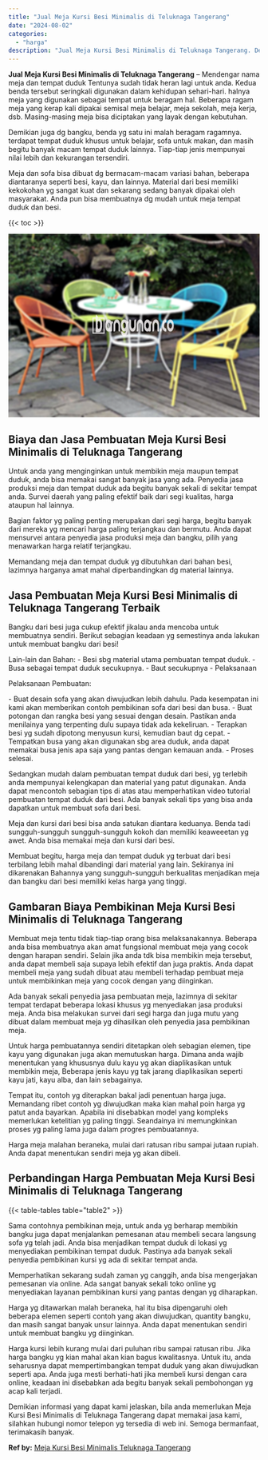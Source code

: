 ```yaml
---
title: "Jual Meja Kursi Besi Minimalis di Teluknaga Tangerang"
date: "2024-08-02"
categories: 
  - "harga"
description: "Jual Meja Kursi Besi Minimalis di Teluknaga Tangerang. Demikian informasi yang dapat kami jelaskan, bila anda memerlukan Meja Kursi Besi Minimalis di Telukna..."
---
```


**Jual Meja Kursi Besi Minimalis di Teluknaga Tangerang** – Mendengar nama meja dan tempat duduk Tentunya sudah tidak heran lagi untuk anda. Kedua benda tersebut seringkali digunakan dalam kehidupan sehari-hari. halnya meja yang digunakan sebagai tempat untuk beragam hal. Beberapa ragam meja yang kerap kali dipakai semisal meja belajar, meja sekolah, meja kerja, dsb. Masing-masing meja bisa diciptakan yang layak dengan kebutuhan.

Demikian juga dg bangku, benda yg satu ini malah beragam ragamnya. terdapat tempat duduk khusus untuk belajar, sofa untuk makan, dan masih begitu banyak macam tempat duduk lainnya. Tiap-tiap jenis mempunyai nilai lebih dan kekurangan tersendiri.

Meja dan sofa bisa dibuat dg bermacam-macam variasi bahan, beberapa diantaranya seperti besi, kayu, dan lainnya. Material dari besi memiliki kekokohan yg sangat kuat dan sekarang sedang banyak dipakai oleh masyarakat. Anda pun bisa membuatnya dg mudah untuk meja tempat duduk dan besi.

{{< toc >}}

![Jual Meja Kursi Besi Minimalis di Teluknaga Tangerang](/images/jual-meja-besi-murah33.png)

## Biaya dan Jasa Pembuatan Meja Kursi Besi Minimalis di Teluknaga Tangerang

Untuk anda yang menginginkan untuk membikin meja maupun tempat duduk, anda bisa memakai sangat banyak jasa yang ada. Penyedia jasa produksi meja dan tempat duduk ada begitu banyak sekali di sekitar tempat anda. Survei daerah yang paling efektif baik dari segi kualitas, harga ataupun hal lainnya.

Bagian faktor yg paling penting merupakan dari segi harga, begitu banyak dari mereka yg mencari harga paling terjangkau dan bermutu. Anda dapat mensurvei antara penyedia jasa produksi meja dan bangku, pilih yang menawarkan harga relatif terjangkau.

Memandang meja dan tempat duduk yg dibutuhkan dari bahan besi, lazimnya harganya amat mahal diperbandingkan dg material lainnya.

## Jasa Pembuatan Meja Kursi Besi Minimalis di Teluknaga Tangerang Terbaik

Bangku dari besi juga cukup efektif jikalau anda mencoba untuk membuatnya sendiri. Berikut sebagian keadaan yg semestinya anda lakukan untuk membuat bangku dari besi!

Lain-lain dan Bahan: - Besi sbg material utama pembuatan tempat duduk. - Busa sebagai tempat duduk secukupnya. - Baut secukupnya - Pelaksanaan

Pelaksanaan Pembuatan:

\- Buat desain sofa yang akan diwujudkan lebih dahulu. Pada kesempatan ini kami akan memberikan contoh pembikinan sofa dari besi dan busa. - Buat potongan dan rangka besi yang sesuai dengan desain. Pastikan anda menilainya yang terpenting dulu supaya tidak ada kekeliruan. - Terapkan besi yg sudah dipotong menyusun kursi, kemudian baut dg cepat. - Tempatkan busa yang akan digunakan sbg area duduk, anda dapat memakai busa jenis apa saja yang pantas dengan kemauan anda. - Proses selesai.

Sedangkan mudah dalam pembuatan tempat duduk dari besi, yg terlebih anda mempunyai kelengkapan dan material yang patut digunakan. Anda dapat mencontoh sebagian tips di atas atau memperhatikan video tutorial pembuatan tempat duduk dari besi. Ada banyak sekali tips yang bisa anda dapatkan untuk membuat sofa dari besi.

Meja dan kursi dari besi bisa anda satukan diantara keduanya. Benda tadi sungguh-sungguh sungguh-sungguh kokoh dan memiliki keaweeetan yg awet. Anda bisa memakai meja dan kursi dari besi.

Membuat begitu, harga meja dan tempat duduk yg terbuat dari besi terbilang lebih mahal dibandingi dari material yang lain. Sekiranya ini dikarenakan Bahannya yang sungguh-sungguh berkualitas menjadikan meja dan bangku dari besi memiliki kelas harga yang tinggi.

## Gambaran Biaya Pembikinan Meja Kursi Besi Minimalis di Teluknaga Tangerang

Membuat meja tentu tidak tiap-tiap orang bisa melaksanakannya. Beberapa anda bisa membuatnya akan amat fungsional membuat meja yang cocok dengan harapan sendiri. Selain jika anda tdk bisa membikin meja tersebut, anda dapat membeli saja supaya lebih efektif dan juga praktis. Anda dapat membeli meja yang sudah dibuat atau membeli terhadap pembuat meja untuk membikinkan meja yang cocok dengan yang diinginkan.

Ada banyak sekali penyedia jasa pembuatan meja, lazimnya di sekitar tempat terdapat beberapa lokasi khusus yg menyediakan jasa produksi meja. Anda bisa melakukan survei dari segi harga dan juga mutu yang dibuat dalam membuat meja yg dihasilkan oleh penyedia jasa pembikinan meja.

Untuk harga pembuatannya sendiri ditetapkan oleh sebagian elemen, tipe kayu yang digunakan juga akan memutuskan harga. Dimana anda wajib menentukan yang khususnya dulu kayu yg akan diaplikasikan untuk membikin meja, Beberapa jenis kayu yg tak jarang diaplikasikan seperti kayu jati, kayu alba, dan lain sebagainya.

Tempat itu, contoh yg diterapkan bakal jadi penentuan harga juga. Memandang ribet contoh yg diwujudkan maka kian mahal poin harga yg patut anda bayarkan. Apabila ini disebabkan model yang kompleks memerlukan ketelitian yg paling tinggi. Seandainya ini memungkinkan proses yg paling lama juga dalam progres pembuatannya.

Harga meja malahan beraneka, mulai dari ratusan ribu sampai jutaan rupiah. Anda dapat menentukan sendiri meja yg akan dibeli.

## Perbandingan Harga Pembuatan Meja Kursi Besi Minimalis di Teluknaga Tangerang

{{< table-tables table="table2" >}}

Sama contohnya pembikinan meja, untuk anda yg berharap membikin bangku juga dapat menjalankan pemesanan atau membeli secara langsung sofa yg telah jadi. Anda bisa menjadikan tempat duduk di lokasi yg menyediakan pembikinan tempat duduk. Pastinya ada banyak sekali penyedia pembikinan kursi yg ada di sekitar tempat anda.

Memperhatikan sekarang sudah zaman yg canggih, anda bisa mengerjakan pemesanan via online. Ada sangat banyak sekali toko online yg menyediakan layanan pembikinan kursi yang pantas dengan yg diharapkan.

Harga yg ditawarkan malah beraneka, hal itu bisa dipengaruhi oleh beberapa elemen seperti contoh yang akan diwujudkan, quantity bangku, dan masih sangat banyak unsur lainnya. Anda dapat menentukan sendiri untuk membuat bangku yg diinginkan.

Harga kursi lebih kurang mulai dari puluhan ribu sampai ratusan ribu. Jika harga bangku yg kian mahal akan kian bagus kwalitasnya. Untuk itu, anda seharusnya dapat mempertimbangkan tempat duduk yang akan diwujudkan seperti apa. Anda juga mesti berhati-hati jika membeli kursi dengan cara online, keadaan ini disebabkan ada begitu banyak sekali pembohongan yg acap kali terjadi.

Demikian informasi yang dapat kami jelaskan, bila anda memerlukan Meja Kursi Besi Minimalis di Teluknaga Tangerang dapat memakai jasa kami, silahkan hubungi nomor telepon yg tersedia di web ini. Semoga bermanfaat, terimakasih banyak.

**Ref by:** [Meja Kursi Besi Minimalis Teluknaga Tangerang](https://id.wikipedia.org/wiki/Meja)
